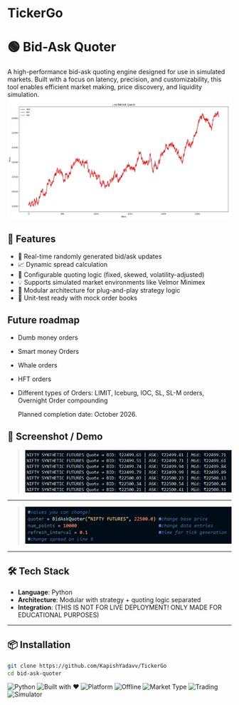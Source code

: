 # TickerGo
# 🟢 Bid-Ask Quoter

A high-performance bid-ask quoting engine designed for use in simulated markets. Built with a focus on latency, precision, and customizability, this tool enables efficient market making, price discovery, and liquidity simulation.
![image](https://github.com/KapishYadavv/TickerGo/blob/29bc08f9c6582f86a0774546b4cf5e2f8ad901c4/Screenshot%202025-07-29%20211721.png)

## 🚀 Features

- 🔁 Real-time randomly generated bid/ask updates
- 📈 Dynamic spread calculation
- 🎯 Configurable quoting logic (fixed, skewed, volatility-adjusted)
- 💡 Supports simulated market environments like Velmor Minimex
- 🔌 Modular architecture for plug-and-play strategy logic
- 🧪 Unit-test ready with mock order books

## Future roadmap
- Dumb money orders
- Smart money Orders
- Whale orders
- HFT orders
- Different types of Orders: LIMIT, Iceburg, IOC, SL, SL-M orders, Overnight Order compounding

  Planned completion date: October 2026.

## 📸 Screenshot / Demo 
> ![image](https://github.com/KapishYadavv/TickerGo/blob/d7afe35a5703e8a885d3d0e8794c9649c83126e6/assets/terminalquoter1.png)
 ---
> ![image](https://github.com/KapishYadavv/TickerGo/blob/3d69688b132508a72654a97f7a71bc30f02503ab/assets/values.png)
---

## 🛠️ Tech Stack

- **Language**: Python 
- **Architecture**: Modular with strategy + quoting logic separated
- **Integration**: (THIS IS NOT FOR LIVE DEPLOYMENT! ONLY MADE FOR EDUCATIONAL PURPOSES)

---

## 📦 Installation

```bash
git clone https://github.com/KapishYadavv/TickerGo
cd bid-ask-quoter   
```




![Python](https://img.shields.io/badge/Made%20With-Python-blue)
![Built with ❤️](https://img.shields.io/badge/Built%20with-%E2%9D%A4-red)
![Platform](https://img.shields.io/badge/Platform-Windows-0078D6?logo=windows)
![Offline](https://img.shields.io/badge/Status-Offline-important)
![Market Type](https://img.shields.io/badge/Domain-Capital%20Markets-blue?logo=chart-line)
![Trading](https://img.shields.io/badge/Focus-Options%20%26%20Algo%20Trading-critical?logo=chart-bar)
![Simulator](https://img.shields.io/badge/Built%20For-Simulated%20Markets-lightgrey?logo=lightning)



